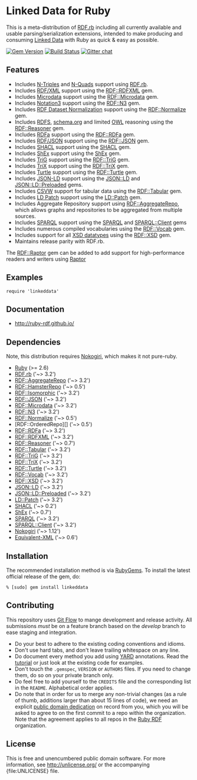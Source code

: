 # Linked Data for Ruby

This is a meta-distribution of [RDF.rb][] including all currently available
and usable parsing/serialization extensions, intended to make producing and
consuming [Linked Data][] with Ruby as quick & easy as possible.

[![Gem Version](https://badge.fury.io/rb/linkeddata.png)](http://badge.fury.io/rb/linkeddata)
[![Build Status](https://github.com/ruby-rdf/linkeddata/workflows/CI/badge.svg?branch=develop)](https://github.com/ruby-rdf/linkeddata/actions?query=workflow%3ACI)
[![Gitter chat](https://badges.gitter.im/ruby-rdf/rdf.png)](https://gitter.im/ruby-rdf/rdf)

## Features

* Includes [N-Triples][] and [N-Quads][] support using [RDF.rb][].
* Includes [RDF/XML][] support using the [RDF::RDFXML][] gem.
* Includes [Microdata][] support using the [RDF::Microdata][] gem.
* Includes [Notation3][] support using the [RDF::N3][] gem.
* Includes [RDF Dataset Normalization][Normalization] support using the [RDF::Normalize][] gem.
* Includes  [RDFS][], [schema.org][] and limited [OWL][] reasoning using the [RDF::Reasoner][] gem.
* Includes [RDFa][] support using the [RDF::RDFa][] gem.
* Includes [RDF/JSON][] support using the [RDF::JSON][] gem.
* Includes [SHACL][] support using the [SHACL][] gem.
* Includes [ShEx][] support using the [ShEx][] gem.
* Includes [TriG][] support using the [RDF::TriG][] gem.
* Includes [TriX][] support using the [RDF::TriX][] gem.
* Includes [Turtle][] support using the [RDF::Turtle][] gem.
* Includes [JSON-LD][] support using the [JSON::LD][] and [JSON::LD::Preloaded] gems.
* Includes [CSVW][] support for tabular data using the [RDF::Tabular][] gem.
* Includes [LD Patch][] support using the [LD::Patch][] gem.
* Includes Aggregate Repository support using [RDF::AggregateRepo][], which allows graphs and repositories to be aggregated from multiple sources.
* Includes [SPARQL][] support using the [SPARQL][SPARQL gem] and [SPARQL::Client][] gems
* Includes numerous compiled vocabularies using the [RDF::Vocab][] gem.
* Includes support for all [XSD datatypes][] using the [RDF::XSD][] gem.
* Maintains release parity with RDF.rb.

The [RDF::Raptor][] gem can be added to add support for high-performance readers and writers using [Raptor][]
## Examples

    require 'linkeddata'

## Documentation

* <http://ruby-rdf.github.io/>

## Dependencies
Note, this distribution requires [Nokogiri][], which makes it not pure-ruby.

* [Ruby](https://www.ruby-lang.org/en/) (>= 2.6)
* [RDF.rb][] ('~> 3.2')
* [RDF::AggregateRepo][] ('~> 3.2')
* [RDF::HamsterRepo][] ('~> 0.5')
* [RDF::Isomorphic][] ('~> 3.2')
* [RDF::JSON][] ('~> 3.2')
* [RDF::Microdata][] ('~> 3.2')
* [RDF::N3][] ('~> 3.2')
* [RDF::Normalize][] ('~> 0.5')
* [RDF::OrderedRepo][] ('~> 0.5')
* [RDF::RDFa][] ('~> 3.2')
* [RDF::RDFXML][] ('~> 3.2')
* [RDF::Reasoner][] ('~> 0.7')
* [RDF::Tabular][] ('~> 3.2')
* [RDF::TriG][] ('~> 3.2')
* [RDF::TriX][] ('~> 3.2')
* [RDF::Turtle][] ('~> 3.2')
* [RDF::Vocab][] ('~> 3.2')
* [RDF::XSD][] ('~> 3.2')
* [JSON::LD][] ('~> 3.2')
* [JSON::LD::Preloaded][] ('~> 3.2')
* [LD::Patch][] ('~> 3.2')
* [SHACL][SHACL gem] ('~> 0.2')
* [ShEx][ShEx gem] ('~> 0.7')
* [SPARQL][SPARQL gem] ('~> 3.2')
* [SPARQL::Client][] ('~> 3.2')
* [Nokogiri][] ('~> 1.12')
* [Equivalent-XML](https://rubygems.org/gems/equivalent-xml) ('~> 0.6')

## Installation

The recommended installation method is via [RubyGems](https://rubygems.org/).
To install the latest official release of the gem, do:

    % [sudo] gem install linkeddata

## Contributing
This repository uses [Git Flow](https://github.com/nvie/gitflow) to mange development and release activity. All submissions _must_ be on a feature branch based on the _develop_ branch to ease staging and integration.

* Do your best to adhere to the existing coding conventions and idioms.
* Don't use hard tabs, and don't leave trailing whitespace on any line.
* Do document every method you add using [YARD][] annotations. Read the
  [tutorial][YARD-GS] or just look at the existing code for examples.
* Don't touch the `.gemspec`, `VERSION` or `AUTHORS` files. If you need to
  change them, do so on your private branch only.
* Do feel free to add yourself to the `CREDITS` file and the corresponding
  list in the `README`. Alphabetical order applies.
* Do note that in order for us to merge any non-trivial changes (as a rule
  of thumb, additions larger than about 15 lines of code), we need an
  explicit [public domain dedication][PDD] on record from you,
  which you will be asked to agree to on the first commit to a repo within the organization.
  Note that the agreement applies to all repos in the [Ruby RDF](https://github.com/ruby-rdf/) organization.

## License

This is free and unencumbered public domain software. For more information,
see <http://unlicense.org/> or the accompanying {file:UNLICENSE} file.

[YARD]:             https://yardoc.org/
[YARD-GS]:          https://rubydoc.info/docs/yard/file/docs/GettingStarted.md
[PDD]:              https://unlicense.org/#unlicensing-contributions

[RDF.rb]:             https://ruby-rdf.github.io/rdf
[RDF::AggregateRepo]: https://ruby-rdf.github.io/rdf-aggregate-repo
[RDF::HamsterRepo]:    https://ruby-rdf.github.io/rdf-hamster-repo
[RDF::Isomorphic]:    https://ruby-rdf.github.io/rdf-isomorphic
[RDF::JSON]:          https://ruby-rdf.github.io/rdf-json
[RDF::Microdata]:     https://ruby-rdf.github.io/rdf-microdata
[RDF::N3]:            https://ruby-rdf.github.io/rdf-n3
[RDF::Normalize]:     https://ruby-rdf.github.io/rdf-normalize
[RDF::Ordredepo]:    https://ruby-rdf.github.io/rdf-ordered-repo
[RDF::Raptor]:        https://ruby-rdf.github.io/rdf-raptor
[RDF::RDFa]:          https://ruby-rdf.github.io/rdf-rdfa
[RDF::RDFXML]:        https://ruby-rdf.github.io/rdf-rdfxml
[RDF::Reasoner]:      https://ruby-rdf.github.io/rdf-reasoner
[RDF::Tabular]:       https://ruby-rdf.github.io/rdf-tabular
[RDF::TriG]:          https://ruby-rdf.github.io/rdf-trig
[RDF::TriX]:          https://ruby-rdf.github.io/rdf-trix
[RDF::Turtle]:        https://ruby-rdf.github.io/rdf-turtle
[RDF::Vocab]:         https://ruby-rdf.github.io/rdf-vocab
[RDF::XSD]:           https://ruby-rdf.github.io/rdf-xsd
[JSON::LD]:           https://ruby-rdf.github.io/json-ld
[JSON::LD::Preloaded]: https://ruby-rdf.github.io/json-ld-preloaded
[LD::Patch]:          https://ruby-rdf.github.io/ld-patch
[SHACL gem]:           https://ruby-rdf.github.io/shacl
[ShEx gem]:           https://ruby-rdf.github.io/shex
[SPARQL gem]:         https://ruby-rdf.github.io/sparql
[SPARQL::Client]:     https://ruby-rdf.github.io/sparql-client

[Linked Data]:        http://linkeddata.org/
[CSVW]:               https://www.w3.org/standards/techs/csv#w3c_all
[JSON-LD]:            http://www.w3.org/TR/json-ld/ "JSON-LD 1.1"
[LD Patch]:           http://www.w3.org/TR/ldpatch/ "LD Patch"
[Microdata]:          http://www.w3.org/TR/microdata-rdf/ "Microdata to RDF"
[N-Quads]:            http://www.w3.org/TR/n-quads/ "N-Quads"
[N-Triples]:          http://www.w3.org/TR/n-triples/ "N-Triples"
[Nokogiri]:           https://rubygems.org/gems/nokogiri
[Normalization]:      https://json-ld.github.io/normalization/spec/ "RDF Dataset Normalization"
[Notation3]:          https://www.w3.org/TeamSubmission/n3/
[OWL]:                http://www.w3.org/TR/owl2-overview/
[Raptor]:   http://librdf.org/raptor/
[RDF/JSON]:           https://dvcs.w3.org/hg/rdf/raw-file/default/rdf-json/index.html
[RDF/XML]:            http://www.w3.org/TR/rdf-syntax-grammar/
[RDFa]:               http://www.w3.org/TR/rdfa-core/
[RDFS]:               http://www.w3.org/TR/rdf11-mt/
[schema.org]:         http://schema.org/
[SHACL]:               https://www.w3.org/TR/shacl/
[ShEx]:               http://shex.io/shex-semantics/
[SPARQL]:             http://www.w3.org/TR/sparql11-overview/
[TriG]:               http://www.w3.org/TR/trig/
[TriX]:               http://www.w3.org/2004/03/trix/
[Turtle]:             http://www.w3.org/TR/turtle/
[XSD Datatypes]: http://www.w3.org/TR/2004/REC-xmlschema-2-20041028/#built-in-datatypes
